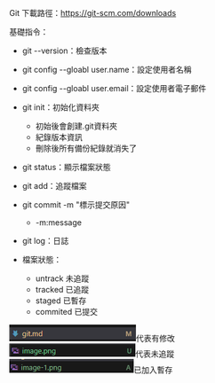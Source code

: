 Git 下載路徑：https://git-scm.com/downloads

基礎指令：
- git --version：檢查版本
- git config --gloabl user.name：設定使用者名稱
- git config --gloabl user.email：設定使用者電子郵件
- git init：初始化資料夾
    - 初始後會創建.git資料夾
    - 紀錄版本資訊
    - 刪除後所有備份紀錄就消失了
- git status：顯示檔案狀態
- git add：追蹤檔案
- git commit -m "標示提交原因"
    - -m:message
- git log：日誌


- 檔案狀態：
    - untrack 未追蹤
    - tracked 已追蹤
    - staged 已暫存
    - commited 已提交

![alt text](image.png)代表有修改
![alt text](image-1.png)代表未追蹤
![alt text](image-2.png)已加入暫存
